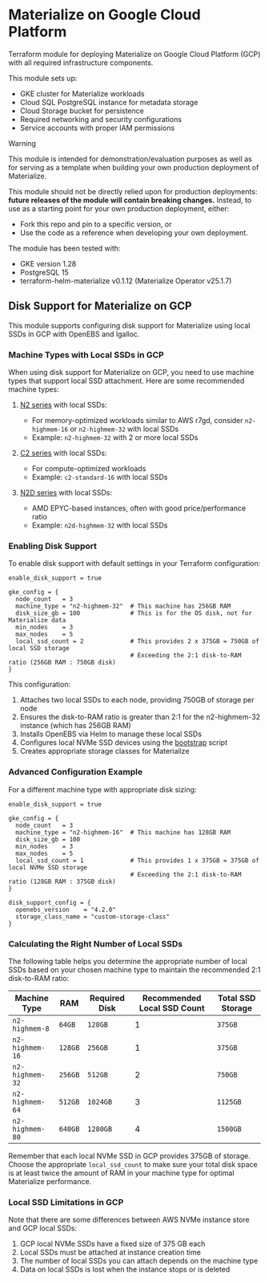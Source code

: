 # Materialize on Google Cloud Platform

Terraform module for deploying Materialize on Google Cloud Platform (GCP) with all required infrastructure components.

This module sets up:
- GKE cluster for Materialize workloads
- Cloud SQL PostgreSQL instance for metadata storage
- Cloud Storage bucket for persistence
- Required networking and security configurations
- Service accounts with proper IAM permissions

> [!WARNING]
> This module is intended for demonstration/evaluation purposes as well as for serving as a template when building your own production deployment of Materialize.
>
> This module should not be directly relied upon for production deployments: **future releases of the module will contain breaking changes.** Instead, to use as a starting point for your own production deployment, either:
> - Fork this repo and pin to a specific version, or
> - Use the code as a reference when developing your own deployment.

The module has been tested with:
- GKE version 1.28
- PostgreSQL 15
- terraform-helm-materialize v0.1.12 (Materialize Operator v25.1.7)


## Disk Support for Materialize on GCP

This module supports configuring disk support for Materialize using local SSDs in GCP with OpenEBS and lgalloc.

### Machine Types with Local SSDs in GCP

When using disk support for Materialize on GCP, you need to use machine types that support local SSD attachment. Here are some recommended machine types:

1. [N2 series](https://cloud.google.com/compute/docs/general-purpose-machines#n2d_machine_types) with local SSDs:
   - For memory-optimized workloads similar to AWS r7gd, consider `n2-highmem-16` or `n2-highmem-32` with local SSDs
   - Example: `n2-highmem-32` with 2 or more local SSDs

2. [C2 series](https://cloud.google.com/compute/docs/compute-optimized-machines#c2_machine_types) with local SSDs:
   - For compute-optimized workloads
   - Example: `c2-standard-16` with local SSDs

3. [N2D series](https://cloud.google.com/compute/docs/general-purpose-machines#n2d_machine_types) with local SSDs:
   - AMD EPYC-based instances, often with good price/performance ratio
   - Example: `n2d-highmem-32` with local SSDs

### Enabling Disk Support

To enable disk support with default settings in your Terraform configuration:

```hcl
enable_disk_support = true

gke_config = {
  node_count   = 3
  machine_type = "n2-highmem-32"  # This machine has 256GB RAM
  disk_size_gb = 100              # This is for the OS disk, not for Materialize data
  min_nodes    = 3
  max_nodes    = 5
  local_ssd_count = 2             # This provides 2 x 375GB = 750GB of local SSD storage
                                  # Exceeding the 2:1 disk-to-RAM ratio (256GB RAM : 750GB disk)
}
```

This configuration:
1. Attaches two local SSDs to each node, providing 750GB of storage per node
2. Ensures the disk-to-RAM ratio is greater than 2:1 for the n2-highmem-32 instance (which has 256GB RAM)
3. Installs OpenEBS via Helm to manage these local SSDs
4. Configures local NVMe SSD devices using the [bootstrap](./modules/gke/bootstrap.sh) script
5. Creates appropriate storage classes for Materialize

### Advanced Configuration Example

For a different machine type with appropriate disk sizing:

```hcl
enable_disk_support = true

gke_config = {
  node_count   = 3
  machine_type = "n2-highmem-16"  # This machine has 128GB RAM
  disk_size_gb = 100
  min_nodes    = 3
  max_nodes    = 5
  local_ssd_count = 1             # This provides 1 x 375GB = 375GB of local NVMe SSD storage
                                  # Exceeding the 2:1 disk-to-RAM ratio (128GB RAM : 375GB disk)
}

disk_support_config = {
  openebs_version    = "4.2.0"
  storage_class_name = "custom-storage-class"
}
```

### Calculating the Right Number of Local SSDs

The following table helps you determine the appropriate number of local SSDs based on your chosen machine type to maintain the recommended 2:1 disk-to-RAM ratio:

| Machine Type    | RAM     | Required Disk | Recommended Local SSD Count | Total SSD Storage |
|-----------------|---------|---------------|-----------------------------|-------------------|
| `n2-highmem-8`  | `64GB`  | `128GB`       | 1                           | `375GB`           |
| `n2-highmem-16` | `128GB` | `256GB`       | 1                           | `375GB`           |
| `n2-highmem-32` | `256GB` | `512GB`       | 2                           | `750GB`           |
| `n2-highmem-64` | `512GB` | `1024GB`      | 3                           | `1125GB`          |
| `n2-highmem-80` | `640GB` | `1280GB`      | 4                           | `1500GB`          |

Remember that each local NVMe SSD in GCP provides 375GB of storage.
Choose the appropriate `local_ssd_count` to make sure your total disk space is at least twice the amount of RAM in your machine type for optimal Materialize performance.

### Local SSD Limitations in GCP

Note that there are some differences between AWS NVMe instance store and GCP local SSDs:

1. GCP local NVMe SSDs have a fixed size of 375 GB each
2. Local SSDs must be attached at instance creation time
3. The number of local SSDs you can attach depends on the machine type
4. Data on local SSDs is lost when the instance stops or is deleted
